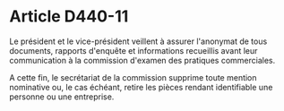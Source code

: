 # Article D440-11

<p>Le président et le vice-président veillent à assurer l'anonymat de tous documents, rapports d'enquête et informations recueillis avant leur communication à la commission d'examen des pratiques commerciales. </p><p>A cette fin, le secrétariat de la commission supprime toute mention nominative ou, le cas échéant, retire les pièces rendant identifiable une personne ou une entreprise.</p>